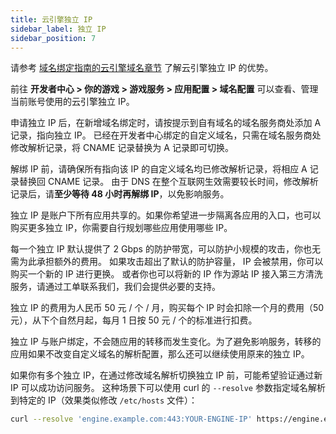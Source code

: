 ```yaml
---
title: 云引擎独立 IP
sidebar_label: 独立 IP
sidebar_position: 7
---
```


请参考 [域名绑定指南的云引擎域名章节](/sdk/domain/guide/#云引擎域名) 了解云引擎独立 IP 的优势。

前往 **开发者中心 > 你的游戏 > 游戏服务 > 应用配置 > 域名配置** 可以查看、管理当前账号使用的云引擎独立 IP。

申请独立 IP 后，在新增域名绑定时，请按提示到自有域名的域名服务商处添加 A 记录，指向独立 IP。 已经在开发者中心绑定的自定义域名，只需在域名服务商处修改解析记录，将 CNAME 记录替换为 A 记录即可切换。

解绑 IP 前，请确保所有指向该 IP 的自定义域名均已修改解析记录，将相应 A 记录替换回 CNAME 记录。 由于 DNS 在整个互联网生效需要较长时间，修改解析记录后，请**至少等待 48 小时再解绑 IP**，以免影响服务。

独立 IP 是账户下所有应用共享的。如果你希望进一步隔离各应用的入口，也可以购买更多独立 IP，你需要自行规划哪些应用使用哪些 IP。

每一个独立 IP 默认提供了 2 Gbps 的防护带宽，可以防护小规模的攻击，你也无需为此承担额外的费用。 如果攻击超出了默认的防护容量， IP 会被禁用，你可以购买一个新的 IP 进行更换。 或者你也可以将新的 IP 作为源站 IP 接入第三方清洗服务，请通过工单联系我们，我们会提供必要的支持。

独立 IP 的费用为人民币 50 元 / 个 / 月，购买每个 IP 时会扣除一个月的费用（50 元），从下个自然月起，每月 1 日按 50 元 / 个的标准进行扣费。

独立 IP 与账户绑定，不会随应用的转移而发生变化。为了避免影响服务，转移的应用如果不改变自定义域名的解析配置，那么还可以继续使用原来的独立 IP。

如果你有多个独立 IP，在通过修改域名解析切换独立 IP 前，可能希望验证通过新 IP 可以成功访问服务。 这种场景下可以使用 curl 的 `--resolve` 参数指定域名解析到特定的 IP（效果类似修改 `/etc/hosts` 文件）：

```sh
curl --resolve 'engine.example.com:443:YOUR-ENGINE-IP' https://engine.example.com/
```